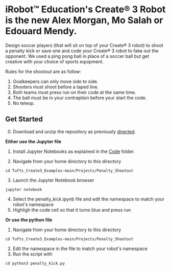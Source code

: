 # iRobot™ Education's Create® 3 Robot is the new Alex Morgan, Mo Salah or Edouard Mendy. 

Design soccer players (that will sit on top of your Create® 3 robot) to shoot a penalty kick or save one and code your Create® 3 robot to fake out the opponent. We used a ping pong ball in place of a soccer ball but get creative with your choice of sports equipment. 

Rules for the shootout are as follow: 
1. Goalkeepers can only move side to side. 
2. Shooters must shoot before a taped line.
3. Both teams must press run on their code at the same time. 
4. The ball must be in your contraption before your start the code. 
5. No teleop. 

## Get Started

0. Download and unzip the repository as previously [directed](https://github.com/brianabouchard/Tufts_Create3_Examples/blob/main/README.md).

**Either use the Jupyter file**
1. Install Jupyter Notebooks as explained in the [Code](https://github.com/brianabouchard/Tufts_Create3_Examples/blob/main/Code/Jupyter_Notebook/README.md) folder.

2. Navigate from your home directory to this directory 
```
cd Tufts_Create3_Examples-main/Projects/Penalty_Shootout
```
3. Launch the Jupyter Notebook browser
```
jupyter notebook
```
4. Select the penalty_kick.ipynb file and edit the namespace to match your robot's namespace
5. Highligh the code cell so that it turns blue and press run

**Or use the python file**
1. Navigate from your home directory to this directory 
```
cd Tufts_Create3_Examples-main/Projects/Penalty_Shootout
```
2. Edit the namespace in the file to match your robot's namespace
3. Run the script with 
```
cd python3 penalty_kick.py
```
